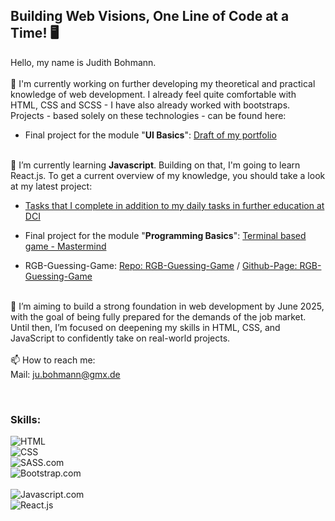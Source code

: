 ## Building Web Visions, One Line of Code at a Time! 🖥️

Hello, my name is Judith Bohmann.
<br><br>
🔭 I'm currently working on further developing my theoretical and practical knowledge of web development. 
I already feel quite comfortable with HTML, CSS and SCSS - I have also already worked with bootstraps. Projects - based solely on these technologies - can be found here:
- Final project for the module "<b>UI Basics</b>": <a href="https://github.com/You-Did-Bowman/portfolio">Draft of my portfolio</a>
<br><br>

🌱 I’m currently learning <b>Javascript</b>. Building on that, I'm going to learn React.js. To get a current overview of my knowledge, you should take a look at my latest project:
- <a href="https://github.com/You-Did-Bowman/JavaScript-Practice">Tasks that I complete in addition to my daily tasks in further education at DCI</a>

- Final project for the module "<b>Programming Basics</b>": <a href="https://github.com/You-Did-Bowman/MASTERMIND_digital">Terminal based game - Mastermind</a>

- RGB-Guessing-Game: <a href="https://github.com/You-Did-Bowman/RGB_Guessing_Game"> Repo: RGB-Guessing-Game</a> / <a href="https://you-did-bowman.github.io/RGB_Guessing_Game/"> Github-Page: RGB-Guessing-Game</a>
<br><br>

🌈 I’m aiming to build a strong foundation in web development by June 2025, with the goal of being fully prepared for the demands of the job market. Until then, I’m focused on deepening my skills in HTML, CSS, and JavaScript to confidently take on real-world projects.
<br><br>
📫 How to reach me:
<br>
Mail: ju.bohmann@gmx.de

<br>
<h3>Skills:</h3>

![HTML]
<br>
![CSS]
<br>
![SASS.com]
<br>
![Bootstrap.com]
<br>
<br>
![Javascript.com]
<br>
![React.js]
<br>



<!-- MARKDOWN LINKS & IMAGES -->
<!-- https://www.markdownguide.org/basic-syntax/#reference-style-links -->
[React.js]: https://img.shields.io/badge/React-20232A?style=for-the-badge&logo=react&logoColor=white
[Bootstrap.com]: https://img.shields.io/badge/Bootstrap-563D7C?style=for-the-badge&logo=bootstrap&logoColor=white
[Javascript.com]: https://shields.io/badge/JavaScript-F7DF1E?style=for-the-badge&logo=JavaScript&logoColor=000
[SASS.com]: https://img.shields.io/badge/Sass-CC6699?style=for-the-badge&logo=Sass&logoColor=white
[HTML]: https://img.shields.io/badge/HTML-orange?style=for-the-badge&logo=HTML&logoColor=white
[CSS]: https://img.shields.io/badge/CSS-239120?&style=for-the-badge&logo=css3&logoColor=white





<!--
**You-Did-Bowman/You-Did-Bowman** is a ✨ _special_ ✨ repository because its `README.md` (this file) appears on your GitHub profile.

Here are some ideas to get you started:

- 🔭 I’m currently working on ...
- 🌱 I’m currently learning ...
- 👯 I’m looking to collaborate on ...
- 🤔 I’m looking for help with ...
- 💬 Ask me about ...
- 📫 How to reach me: ...
- 😄 Pronouns: ...
- ⚡ Fun fact: ...
-->
